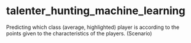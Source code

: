 # talenter_hunting_machine_learning
Predicting which class (average, highlighted) player is according to the points given to the characteristics of the players. (Scenario)
